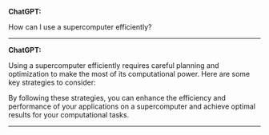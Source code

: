 **ChatGPT:**

How can I use a supercomputer efficiently?

------------------

**ChatGPT:**

Using a supercomputer efficiently requires careful planning and optimization to make the most of its computational power. Here are some key strategies to consider:


By following these strategies, you can enhance the efficiency and performance of your applications on a supercomputer and achieve optimal results for your computational tasks.


------------------

